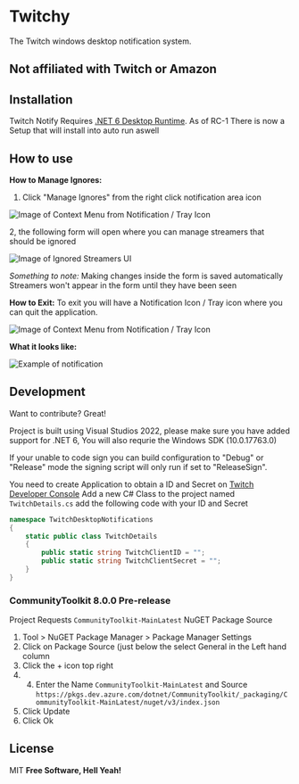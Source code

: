 # Twitchy
The Twitch windows desktop notification system.

## Not affiliated with Twitch or Amazon

## Installation
 Twitch Notify Requires [.NET 6 Desktop Runtime](https://dotnet.microsoft.com/en-us/download/dotnet/thank-you/runtime-desktop-6.0.13-windows-x64-installer).
 As of RC-1 There is now a Setup that will install into auto run aswell 

## How to use
**How to Manage Ignores:**
1. Click "Manage Ignores" from the right click notification area icon

![Image of Context Menu from Notification / Tray Icon](https://user-images.githubusercontent.com/37368/221084256-c9317bbf-ec39-48ee-8d02-325997d0d200.png)

2, the following form will open where you can manage streamers that should be ignored

![Image of Ignored Streamers UI](https://user-images.githubusercontent.com/37368/221084417-165afc63-1926-41f0-be36-e18e8c46318f.png)


_Something to note:_
Making changes inside the form is saved automatically
Streamers won't appear in the form until they have been seen 

**How to Exit:**
To exit you will have a Notification Icon / Tray icon where you can quit the application.

![Image of Context Menu from Notification / Tray Icon](https://user-images.githubusercontent.com/37368/221084256-c9317bbf-ec39-48ee-8d02-325997d0d200.png)


**What it looks like:**

![Example of notification ](https://user-images.githubusercontent.com/37368/221086733-3a379a9b-6630-4edd-a7e5-e43815e47609.png)

## Development

Want to contribute? Great!

Project is built using Visual Studios 2022, please make sure you have added support for .NET 6, You will also requrie the Windows SDK (10.0.17763.0)

If your unable to code sign you can build configuration to "Debug" or "Release" mode the signing script will only run if set to "ReleaseSign".

You need to create Application to obtain a ID and Secret on [Twitch Developer Console](https://dev.twitch.tv/console)
Add a new C# Class to the project named `TwitchDetails.cs` add the following code with your ID and Secret
```cs
namespace TwitchDesktopNotifications
{
    static public class TwitchDetails
    {
        public static string TwitchClientID = "";
        public static string TwitchClientSecret = "";
    }
}
```

### CommunityToolkit 8.0.0 Pre-release
Project Requests `CommunityToolkit-MainLatest` NuGET Package Source

1. Tool > NuGET Package Manager > Package Manager Settings
2. Click on Package Source (just below the select General in the Left hand column
3. Click the + icon top right
5. 4. Enter the Name `CommunityToolkit-MainLatest` and Source `https://pkgs.dev.azure.com/dotnet/CommunityToolkit/_packaging/CommunityToolkit-MainLatest/nuget/v3/index.json`
6. Click Update
7. Click Ok


## License

MIT
**Free Software, Hell Yeah!**
